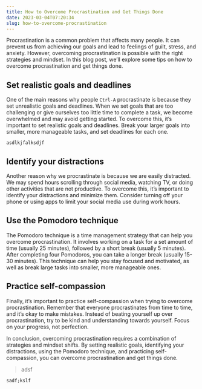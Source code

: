 ```yaml
---
title: How to Overcome Procrastination and Get Things Done
date: 2023-03-04T07:20:34
slug: how-to-overcome-procrastination
---
```


Procrastination is a common problem that affects many people. It can prevent us from achieving our goals and lead to feelings of guilt, stress, and anxiety. However, overcoming procrastination is possible with the right strategies and mindset. In this blog post, we’ll explore some tips on how to overcome procrastination and get things done.

## Set realistic goals and deadlines

One of the main reasons why people `Ctrl-A` procrastinate is because they set unrealistic goals and deadlines. When we set goals that are too challenging or give ourselves too little time to complete a task, we become overwhelmed and may avoid getting started. To overcome this, it’s important to set realistic goals and deadlines. Break your larger goals into smaller, more manageable tasks, and set deadlines for each one.

```
asdlkjfalksdjf
```

## Identify your distractions

Another reason why we procrastinate is because we are easily distracted. We may spend hours scrolling through social media, watching TV, or doing other activities that are not productive. To overcome this, it’s important to identify your distractions and minimize them. Consider turning off your phone or using apps to limit your social media use during work hours.

## Use the Pomodoro technique

The Pomodoro technique is a time management strategy that can help you overcome procrastination. It involves working on a task for a set amount of time (usually 25 minutes), followed by a short break (usually 5 minutes). After completing four Pomodoros, you can take a longer break (usually 15-30 minutes). This technique can help you stay focused and motivated, as well as break large tasks into smaller, more manageable ones.

## Practice self-compassion

Finally, it’s important to practice self-compassion when trying to overcome procrastination. Remember that everyone procrastinates from time to time, and it’s okay to make mistakes. Instead of beating yourself up over procrastination, try to be kind and understanding towards yourself. Focus on your progress, not perfection.

In conclusion, overcoming procrastination requires a combination of strategies and mindset shifts. By setting realistic goals, identifying your distractions, using the Pomodoro technique, and practicing self-compassion, you can overcome procrastination and get things done.

> adsf

`sadf;kslf`
